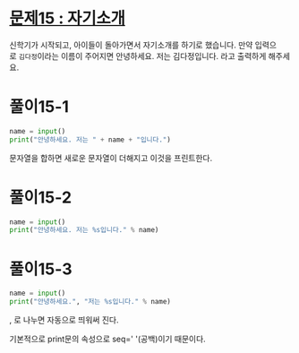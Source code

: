 # [문제15 : 자기소개](https://www.notion.so/15-c9945a98393f48a081ef43be544e884f)

신학기가 시작되고, 아이들이 돌아가면서 자기소개를 하기로 했습니다.
만약 입력으로 `김다정`이라는 이름이 주어지면
    안녕하세요. 저는 김다정입니다.
라고 출력하게 해주세요.

# 풀이15-1

``` python
name = input()
print("안녕하세요. 저는 " + name + "입니다.")
```
문자열을 합하면 새로운 문자열이 더해지고 이것을 프린트한다.

# 풀이15-2

``` python
name = input()
print("안녕하세요. 저는 %s입니다." % name)
```

# 풀이15-3

``` python
name = input()
print("안녕하세요.", "저는 %s입니다." % name)
```
, 로 나누면 자동으로 띄워써 진다.

기본적으로 print문의 속성으로 seq=' '(공백)이기 때문이다.